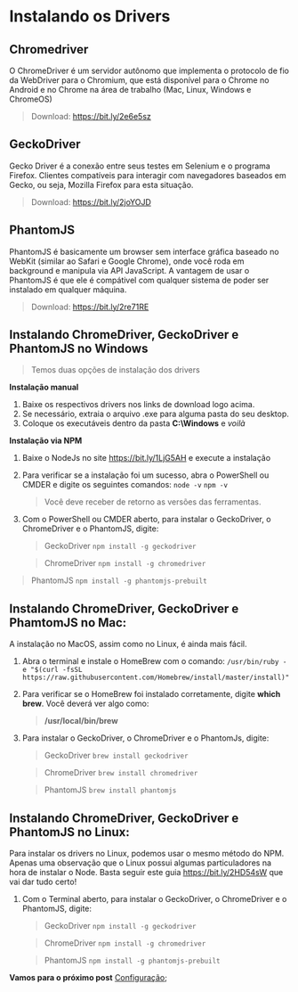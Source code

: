 
# Instalando os Drivers

## Chromedriver

O ChromeDriver é um servidor autônomo que implementa o protocolo de fio da WebDriver para o Chromium, que está disponível para o Chrome no Android e no Chrome na área de trabalho (Mac, Linux, Windows e ChromeOS)
> Download: https://bit.ly/2e6e5sz

## GeckoDriver

Gecko Driver é a conexão entre seus testes em Selenium e o programa Firefox. Clientes compatíveis para interagir com navegadores baseados em Gecko, ou seja, Mozilla Firefox para esta situação.
> Download: https://bit.ly/2joYOJD

## PhantomJS

PhantomJS é basicamente um browser sem interface gráfica baseado no WebKit (similar ao Safari e Google Chrome), onde você roda em background e manipula via API JavaScript. A vantagem de usar o PhantomJS é que ele é compátivel com qualquer sistema de poder ser instalado em qualquer máquina.
> Download: https://bit.ly/2re71RE

## Instalando ChromeDriver, GeckoDriver e PhantomJS no Windows 

> Temos duas opções de instalação dos drivers

**Instalação manual**

  1. Baixe os respectivos drivers nos links de download logo acima.
  2. Se necessário, extraia o arquivo .exe para alguma pasta do seu desktop.
  3. Coloque os executáveis dentro da pasta **C:\Windows** e *voilà*
  
**Instalação via NPM** 

  1. Baixe o NodeJs no site https://bit.ly/1LjG5AH e execute a instalação
  2. Para verificar se a instalação foi um sucesso, abra o PowerShell ou CMDER e digite os seguintes comandos:
	`node -v` 
    `npm -v`
		>Você deve receber de retorno as versões das ferramentas.
  4. Com o PowerShell ou CMDER aberto, para instalar o GeckoDriver, o ChromeDriver e o PhantomJS, digite:
	 > GeckoDriver
    `npm install -g geckodriver `
    
	 > ChromeDriver
    `npm install -g chromedriver`
    
   > PhantomJS
    `npm install -g phantomjs-prebuilt`


## Instalando ChromeDriver, GeckoDriver e PhamtomJS no Mac:

A instalação no MacOS, assim como no Linux, é ainda mais fácil.

1. Abra o terminal e instale o HomeBrew com o comando:
	```/usr/bin/ruby -e "$(curl -fsSL https://raw.githubusercontent.com/Homebrew/install/master/install)"```

2. Para verificar se o HomeBrew foi instalado corretamente, digite **which brew**. Você deverá ver algo como:
	>**/usr/local/bin/brew**
	
3. Para instalar o GeckoDriver, o ChromeDriver e o PhantomJs, digite:
	 > GeckoDriver
    `brew install geckodriver `
    
	 > ChromeDriver
    `brew install chromedriver`
    
  	 > PhantomJS
    `brew install phantomjs`

## Instalando ChromeDriver, GeckoDriver e PhantomJS no Linux:

Para instalar os drivers no Linux, podemos usar o mesmo método do NPM. Apenas uma observação que o Linux possui algumas particuladores na hora de instalar o Node. Basta seguir este guia https://bit.ly/2HD54sW que vai dar tudo certo! 
  1. Com o Terminal aberto, para instalar o GeckoDriver, o ChromeDriver e o PhantomJS, digite:
	 > GeckoDriver
    `npm install -g geckodriver `
    
	 > ChromeDriver
    `npm install -g chromedriver`
    
  	 > PhantomJS
    `npm install -g phantomjs-prebuilt`
    
**Vamos para o próximo post** [Configuração](https://github.com/amaxsilva/Automacao_Ruby/blob/master/tests/Capybara/03-configurando_projeto.md);

